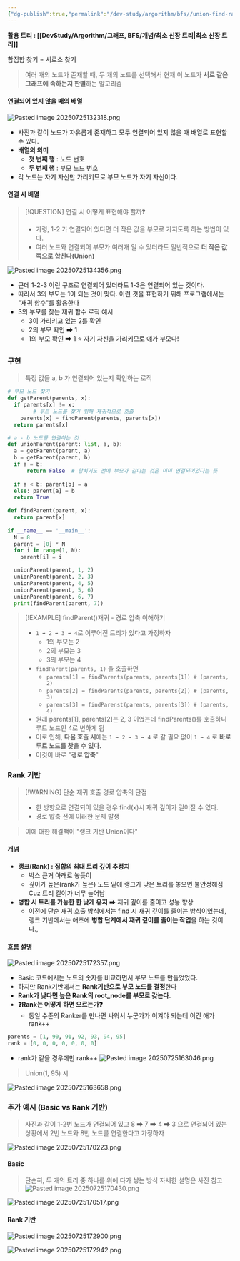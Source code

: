 ```yaml
---
{"dg-publish":true,"permalink":"/dev-study/argorithm/bfs//union-find-rank/","noteIcon":"","created":"2025-07-25T13:17:06.164+09:00","updated":"2025-07-31T00:29:25.623+09:00"}
---
```



**활용 트리 : [[DevStudy/Argorithm/그래프, BFS/개념/최소 신장 트리\|최소 신장 트리]]**

합집합 찾기 = 서로소 찾기 

> 여러 개의 노드가 존재할 때, 두 개의 노드를 선택해서 현재 이 노드가 **서로 같은 그래프에 속하는지 판별**하는 알고리즘 

#### 연결되어 있지 않을 때의 배열 
![Pasted image 20250725132318.png](/img/user/supporter/image/Pasted%20image%2020250725132318.png)
- 사진과 같이 노드가 자유롭게 존재하고 모두 연결되어 있지 않을 때 배열로 표현할 수 있다.
- **배열의 의미**
	- **첫 번째 행** : 노드 번호
	- **두 번째 행** : 부모 노드 번호 
- 각 노드는 자기 자신만 가리키므로 부모 노드가 자기 자신이다.

#### 연결 시 배열 

>[!QUESTION] 연결 시 어떻게 표현해야 할까❓
>- 가령, 1-2 가 연결되어 있다면 더 작은 값을 부모로 가지도록 하는 방법이 있다.
>- 여러 노드와 연결되어 부모가 여러개 일 수 있더라도 일반적으로 **더 작은 값 쪽으로 합친다(Union)**

![Pasted image 20250725134356.png](/img/user/supporter/image/Pasted%20image%2020250725134356.png)
- 근데 1-2-3 이런 구조로 연결되어 있더라도 1-3은 연결되어 있는 것이다. 
- 따라서 3의 부모는 1이 되는 것이 맞다. 이런 것을 표현하기 위해 프로그램에서는 "재귀 함수"를 활용한다
- 3의 부모를 찾는 재귀 함수 로직 예시 
	- 3이 가리키고 있는 2를 확인
	- 2의 부모 확인 ➡ 1 
	- 1의 부모 확인 ➡ 1  ⭐ 자기 자신을 가리키므로 얘가 부모다!

### 구현 

> 특정 값들 a, b 가 연결되어 있는지 확인하는 로직 


```python
# 부모 노드 찾기
def getParent(parents, x):
  if parents[x] != x:
		# 루트 노드를 찾기 위해 재귀적으로 호출
    parents[x] = findParent(parents, parents[x])
  return parents[x]

# a - b 노드를 연결하는 것
def unionParent(parent: list, a, b):
  a = getParent(parent, a)
  b = getParent(parent, b)
  if a = b: 
	  return False  # 합치기도 전에 부모가 같다는 것은 이미 연결되어있다는 뜻 
 
  if a < b: parent[b] = a
  else: parent[a] = b
  return True 
  
def findParent(parent, x):
  return parent[x]
  
if __name__ == '__main__':
  N = 8
  parent = [0] * N
  for i in range(1, N):
    parent[i] = i

  unionParent(parent, 1, 2)
  unionParent(parent, 2, 3)
  unionParent(parent, 4, 5)
  unionParent(parent, 5, 6)
  unionParent(parent, 6, 7)
  print(findParent(parent, 7))
```


>[!EXAMPLE] findParent()재귀 - 경로 압축 이해하기 
>- `1 ➡ 2 ➡ 3 ➡ 4`로 이루어진 트리가 있다고 가정하자
>	- 1의 부모는 2 
>	- 2의 부모는 3
>	- 3의 부모는 4
>- `findParent(parents, 1)` 을 호출하면 
>	- `parents[1] = findParents(parents, parents{1]) # (parents, 2)`
>	- `parents[2] = findParents(parents, parents{2]) # (parents, 3)`
>	- `parents[3] = findParenst(parents, parents[3]) # (parents, 4)`
>- 원래 parents[1], parents[2]는 2, 3 이였는데 findParents()를 호출하니 루트 노드인 4로 변하게 됨 
>- 이로 인해, **다음 호출 시**에는  `1 ➡ 2 ➡ 3 ➡ 4` 로 갈 필요 없이 `1 ➡ 4` 로 **바로 루트 노드를 찾을 수 있다.**
>- 이것이 바로 "**경로 압축**"


### Rank 기반 

> [!WARNING] 단순 재귀 호출 경로 압축의 단점 
> - 한 방향으로 연결되어 있을 경우 find(x)시 재귀 깊이가 길어질 수 있다.
> - 경로 압축 전에 이러한 문제 발생 

> 이에 대한 해결책이 "랭크 기반 Union이다"

#### 개념 
- **랭크(Rank) : 집합의 최대 트리 깊이 추정치** 
	- 박스 큰거 아래로 놓듯이 
	- 깊이가 높은(rank가 높은) 노드 밑에 랭크가 낮은 트리를 놓으면 불안정해짐 Cuz 트리 길이가 너무 늘어남  
- **병합 시 트리를 가능한 한 낮게 유지** ➡ 재귀 깊이를 줄이고 성능 향상 
	- 이전에 단순 재귀 호출 방식에서는 find 시 재귀 깊이를 줄이는 방식이였는데, 랭크 기반에서는 애초에 **병합 단계에서 재귀 깊이를 줄이는 작업**을 하는 것이다.,

#### 흐름 설명 
![Pasted image 20250725172357.png](/img/user/supporter/image/Pasted%20image%2020250725172357.png)
- Basic 코드에서는 노드의 숫자를 비교하면서 부모 노드를 만들었었다.
- 하지만 Rank기반에서는 **Rank기반으로 부모 노드를 결정**한다
- **Rank가 낮다면 높은 Rank의 root_node를 부모로 갖는다.**
- **❓Rank는 어떻게 하면 오르는가❓**
	- 동일 수준의 Ranker를 만나면 싸워서 누군가가 이겨야 되는데 이긴 애가 rank++


```python
parents = [1, 90, 91, 92, 93, 94, 95]
rank = [0, 0, 0, 0, 0, 0, 0]
```
- rank가 같을 경우에만 rank++
![Pasted image 20250725163046.png](/img/user/supporter/image/Pasted%20image%2020250725163046.png)


> Union(1, 95) 시 

![Pasted image 20250725163658.png](/img/user/supporter/image/Pasted%20image%2020250725163658.png)



### 추가 예시 (Basic vs Rank 기반)
> 사진과 같이 1-2번 노드가 연결되어 있고 8 ➡ 7 ➡ 4 ➡ 3 으로 연결되어 있는 상황에서 2번 노드와 8번 노드를 연결한다고 가정하자 <br>

![Pasted image 20250725170223.png](/img/user/supporter/image/Pasted%20image%2020250725170223.png)

#### Basic
> 단순히, 두 개의 트리 중 하나를 위에 다가 쌓는 방식 
> 자세한 설명은 사진 참고 
![Pasted image 20250725170430.png](/img/user/supporter/image/Pasted%20image%2020250725170430.png)

![Pasted image 20250725170517.png](/img/user/supporter/image/Pasted%20image%2020250725170517.png)

#### Rank 기반

![Pasted image 20250725172900.png](/img/user/supporter/image/Pasted%20image%2020250725172900.png)

![Pasted image 20250725172942.png](/img/user/supporter/image/Pasted%20image%2020250725172942.png)


 